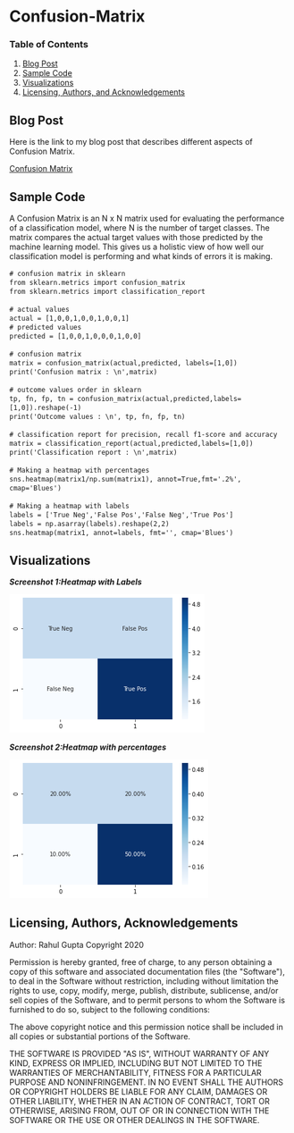 # Confusion-Matrix

### Table of Contents
1. [Blog Post](#Blog_Post)
2. [Sample Code](#code)
3. [Visualizations](#image)
4. [Licensing, Authors, and Acknowledgements](#licensing)

## Blog Post <a name="Blog_Post"></a>
Here is the link to my blog post that describes different aspects of Confusion Matrix.

[Confusion Matrix](https://rahulgupta1.medium.com/confusion-matrix-in-machine-learning-d15040776893)

## Sample Code <a name="code"></a>

A Confusion Matrix is an N x N matrix used for evaluating the performance of a classification model, where N is the number of target classes. The matrix compares the actual target values with those predicted by the machine learning model. This gives us a holistic view of how well our classification model is performing and what kinds of errors it is making.

```
# confusion matrix in sklearn
from sklearn.metrics import confusion_matrix
from sklearn.metrics import classification_report

# actual values
actual = [1,0,0,1,0,0,1,0,0,1]
# predicted values
predicted = [1,0,0,1,0,0,0,1,0,0]

# confusion matrix
matrix = confusion_matrix(actual,predicted, labels=[1,0])
print('Confusion matrix : \n',matrix)

# outcome values order in sklearn
tp, fn, fp, tn = confusion_matrix(actual,predicted,labels=[1,0]).reshape(-1)
print('Outcome values : \n', tp, fn, fp, tn)

# classification report for precision, recall f1-score and accuracy
matrix = classification_report(actual,predicted,labels=[1,0])
print('Classification report : \n',matrix)

# Making a heatmap with percentages
sns.heatmap(matrix1/np.sum(matrix1), annot=True,fmt='.2%', cmap='Blues')

# Making a heatmap with labels
labels = ['True Neg','False Pos','False Neg','True Pos']
labels = np.asarray(labels).reshape(2,2)
sns.heatmap(matrix1, annot=labels, fmt='', cmap='Blues')
```

## Visualizations <a name="image"></a>

***Screenshot 1:Heatmap with Labels***

![Screenshot 1](https://github.com/rahul385/Confusion-Matrix/blob/master/Visualizations/Heatmap_with_Labels.png)

***Screenshot 2:Heatmap with percentages***

![Screenshot 2](https://github.com/rahul385/Confusion-Matrix/blob/master/Visualizations/Heatmap_with_Percentages.png)

## Licensing, Authors, Acknowledgements <a name="licensing"></a>
Author: Rahul Gupta Copyright 2020

Permission is hereby granted, free of charge, to any person obtaining a copy of this software and associated documentation files (the "Software"), to deal in the Software without restriction, including without limitation the rights to use, copy, modify, merge, publish, distribute, sublicense, and/or sell copies of the Software, and to permit persons to whom the Software is furnished to do so, subject to the following conditions:

The above copyright notice and this permission notice shall be included in all copies or substantial portions of the Software.

THE SOFTWARE IS PROVIDED "AS IS", WITHOUT WARRANTY OF ANY KIND, EXPRESS OR IMPLIED, INCLUDING BUT NOT LIMITED TO THE WARRANTIES OF MERCHANTABILITY, FITNESS FOR A PARTICULAR PURPOSE AND NONINFRINGEMENT. IN NO EVENT SHALL THE AUTHORS OR COPYRIGHT HOLDERS BE LIABLE FOR ANY CLAIM, DAMAGES OR OTHER LIABILITY, WHETHER IN AN ACTION OF CONTRACT, TORT OR OTHERWISE, ARISING FROM, OUT OF OR IN CONNECTION WITH THE SOFTWARE OR THE USE OR OTHER DEALINGS IN THE SOFTWARE.

